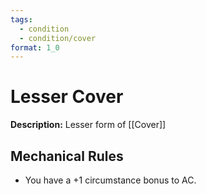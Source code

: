 ```yaml
---
tags:
  - condition
  - condition/cover
format: 1_0
---
```

# Lesser Cover

**Description:** Lesser form of [[Cover]]

## Mechanical Rules

- You have a +1 circumstance bonus to AC.